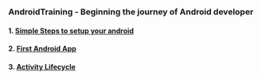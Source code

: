 ### AndroidTraining - Beginning the journey of Android developer
#### 1. [Simple Steps to setup your android](https://github.com/faheema/AndroidTraining/wiki/AndroidSetup)
#### 2. [First Android App](https://github.com/faheema/AndroidTraining/tree/master/FirstApp)
#### 3. [Activity Lifecycle](https://github.com/faheema/AndroidTraining/tree/master/SimpleActivityLifeCycle)
       




